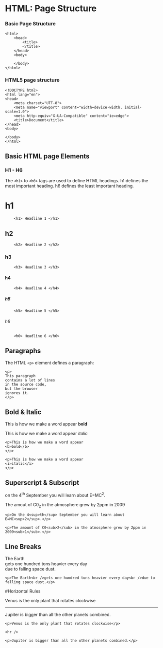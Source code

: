 # HTML: Page Structure

### Basic Page Structure
```
<html>
    <head>
        <title>
        </title>
    </head>
    <body>

    </body>
</html>
```

### HTML5 page structure

```
<!DOCTYPE html>
<html lang="en">
<head>
    <meta charset="UTF-8">
    <meta name="viewport" content="width=device-width, initial-scale=1.0">
    <meta http-equiv="X-UA-Compatible" content="ie=edge">
    <title>Document</title>
</head>
<body>
    
</body>
</html>
```
## Basic HTML page Elements
### H1 - H6
The `<h1>` to `<h6>` tags are used to define HTML headings.
h1 defines the most important heading. h6 defines the least important heading.



# h1
```
    <h1> Headline 1 </h1>
```

## h2
```
    <h2> Headline 2 </h2>
```

### h3
```
    <h3> Headline 3 </h3>
```

#### h4
```
    <h4> Headline 4 </h4>
```

##### h5
```
    <h5> Headline 5 </h5>
```

###### h6
```
    <h6> Headline 6 </h6>
```

## Paragraphs
The HTML `<p>` element defines a paragraph:
```
<p>
This paragraph
contains a lot of lines
in the source code,
but the browser 
ignores it.
</p>

```

## Bold & Italic
This is how we make a word appear **bold**

This is how we make a word appear *italic*

```
<p>This is how we make a word appear 
<b>bold</b>
</p>

<p>This is how we make a word appear 
<i>italic</i>
</p>
```

## Superscript & Subscript
on the 4<sup>th</sup> September you will learn about E=MC<sup>2</sup>.

The amout of C0<sub>2</sub> in the atmosphere grew by 2ppm in 2009

```
<p>On the 4<sup>th</sup> September you will learn about E=MC<sup>2</sup>.</p>

<p>The amount of C0<sub>2</sub> in the atmosphere grew by 2ppm in
2009<sub>1</sub>.</p>

```
## Line Breaks
<p>The Earth<br />gets one hundred tons heavier every day<br />due to falling space dust.</p>

```
<p>The Earth<br />gets one hundred tons heavier every day<br />due to falling space dust.</p>
```
#Horizontal Rules
<p>Venus is the only plant that rotates clockwise</p>

<hr />

<p>Jupiter is bigger than all the other planets combined.</p>

```
<p>Venus is the only plant that rotates clockwise</p>

<hr />

<p>Jupiter is bigger than all the other planets combined.</p>

```


